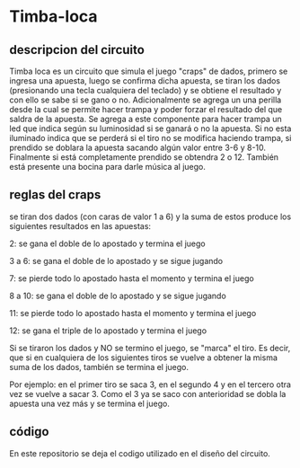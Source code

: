 # Timba-loca

## descripcion del circuito

Timba loca es un circuito que simula el juego "craps" de dados, primero se ingresa una apuesta, luego se confirma dicha apuesta, se tiran los dados (presionando una tecla cualquiera del teclado) y se obtiene el resultado y con ello se sabe si se gano o no.
Adicionalmente se agrega un una perilla desde la cual se permite hacer trampa y poder forzar el resultado del que saldra de la apuesta. 
Se agrega a este componente para hacer trampa un led que indica según su luminosidad si se ganará o no la apuesta. Si no esta iluminado indica que se perderá si el tiro no se modifica haciendo trampa, si prendido se doblara la apuesta sacando algún valor entre 3-6 y 8-10. Finalmente si está completamente prendido se obtendra 2 o 12.
También está presente una bocina para darle música al juego.

## reglas del craps

se tiran dos dados (con caras de valor 1 a 6) y la suma de estos produce los siguientes resultados en las apuestas:

2: se gana el doble de lo apostado y termina el juego

3 a 6: se gana el doble de lo apostado y se sigue jugando

7: se pierde todo lo apostado hasta el momento y termina el juego

8 a 10: se gana el doble de lo apostado y se sigue jugando

11: se pierde todo lo apostado hasta el momento y termina el juego

12: se gana el triple de lo apostado y termina el juego


Si se tiraron los dados y NO se termino el juego, se "marca" el tiro. Es decir, que si en cualquiera de los siguientes tiros se vuelve a obtener la misma suma de los dados, también se termina el juego.

Por ejemplo: en el primer tiro se saca 3, en el segundo 4 y en el tercero otra vez se vuelve a sacar 3. Como el 3 ya se saco con anterioridad se dobla la apuesta una vez más y se termina el juego.

## código
En este repositorio se deja el codigo utilizado en el diseño del circuito.

